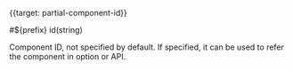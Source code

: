 {{target: partial-component-id}}

#${prefix} id(string)

Component ID, not specified by default. If specified, it can be used to refer the component in option or API.